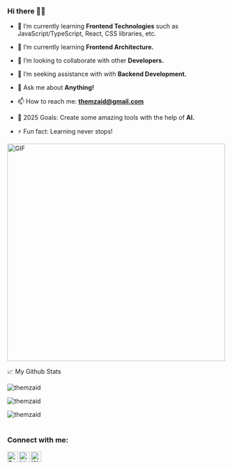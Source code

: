 ### Hi there 👋🏻

- 🔭 I’m currently learning **Frontend Technologies** such as JavaScript/TypeScript, React, CSS libraries, etc.
- 🌱 I’m currently learning **Frontend Architecture.**
- 👯 I’m looking to collaborate with other **Developers.**
- 🧐 I’m seeking assistance with with **Backend Development.**
- 💬 Ask me about **Anything!**
- 📫 How to reach me: **themzaid@gmail.com**

- 🥅 2025 Goals: Create some amazing tools with the help of **AI.**
- ⚡ Fun fact: Learning never stops!

<img alt="GIF" src="https://github.com/abhisheknaiidu/abhisheknaiidu/blob/master/code.gif?raw=true" width="500" />

<br>

📈 My Github Stats
<p align="left"> <img src="https://github-readme-stats.vercel.app/api?username=themzaid&show_icons=true&theme=gotham" alt="themzaid" />

<br>

<p> <img src="https://komarev.com/ghpvc/?username=themzaid&label=Profile%20views&color=0e75b6&style=flat" alt="themzaid" /> </p>

<p><img align="left" src="https://github-readme-stats.vercel.app/api/top-langs?username=themzaid&show_icons=true&locale=en&layout=compact" alt="themzaid" /></p>

<br>
<br>

### Connect with me:

[<img align="left" alt="Twitter" width="24px" src="https://img.icons8.com/ios-filled/50/808080/twitterx--v1.png" />][twitter]
[<img align="left" alt="LinkedIn" width="24px" src="https://img.icons8.com/ios-filled/50/808080/linkedin.png" />][linkedin]
[<img align="left" alt="Website" width="24px" src="https://img.icons8.com/ios-filled/50/808080/internet.png" />][website]

[linkedin]: https://linkedin.com/in/themzaid
[website]: https://themzaid.com
[twitter]: https://twitter.com/themzaid
